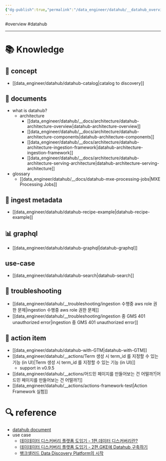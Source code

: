 ```yaml
---
{"dg-publish":true,"permalink":"/data_engineer/datahub/__datahub_overview/","dgPassFrontmatter":true}
---
```


#overview #datahub 

---

# 📚 Knowledge

## 👔 concept
- [[data_engineer/datahub/datahub-catalog\|catalog to discovery]]

## 📄 documents
- what is datahub?
	- architecture
		- [[data_engineer/datahub/__docs/architecture/datahub-architecture-overview\|datahub-architecture-overview]]
		- [[data_engineer/datahub/__docs/architecture/datahub-architecture-components\|datahub-architecture-components]]
		- [[data_engineer/datahub/__docs/architecture/datahub-architecture-ingestion-framework\|datahub-architecture-ingestion-framework]]
		- [[data_engineer/datahub/__docs/architecture/datahub-architecture-serving-architecture\|datahub-architecture-serving-architecture]]
- glossary
	- [[data_engineer/datahub/__docs/datahub-mxe-processing-jobs\|MXE Processing Jobs]]

## 🫣 ingest metadata
- [[data_engineer/datahub/datahub-recipe-example\|datahub-recipe-example]]

## 📊 graphql
- [[data_engineer/datahub/datahub-graphql\|datahub-graphql]]

## use-case
- [[data_engineer/datahub/datahub-search\|datahub-search]]

## 🚨 troubleshooting
- [[data_engineer/datahub/__troubleshooting/ingestion 수행중 aws role 권한 문제\|ingestion 수행중 aws role 권한 문제]]
- [[data_engineer/datahub/__troubleshooting/ingestion 중 GMS 401 unauthorized error\|ingestion 중 GMS 401 unauthorized error]]

## 👟 action item
- [[data_engineer/datahub/datahub-with-GTM\|datahub-with-GTM]]
- [[data_engineer/datahub/__actions/Term 생성 시 term_id 를 지정할 수 있는 기능 (in UI)\|Term 생성 시 term_id 를 지정할 수 있는 기능 (in UI)]]
	- support in v0.9.5
- [[data_engineer/datahub/__actions/어드민 페이지를 만들어보는 건 어떨까?\|어드민 페이지를 만들어보는 건 어떨까?]]
- [[data_engineer/datahub/__actions/actions-framework-test\|Action Framework 실험]]

# 🔍 reference

- [datahub document](https://datahubproject.io/docs/)
- use case
	- [데이데이터 디스커버리 플랫폼 도입기 - 1편.데이터 디스커버리란?](https://tech.socarcorp.kr/data/2022/02/25/data-discovery-platform-01.html)
	- [데이데이터 디스커버리 플랫폼 도입기 - 2편.GKE에 Datahub 구축하기](https://tech.socarcorp.kr/data/2022/03/16/metdata-platform-02.html)
	- [뱅크샐러드 Data Discovery Platform의 시작](https://blog.banksalad.com/tech/the-starting-of-datadiscoveryplatform-era-in-banksalad/)